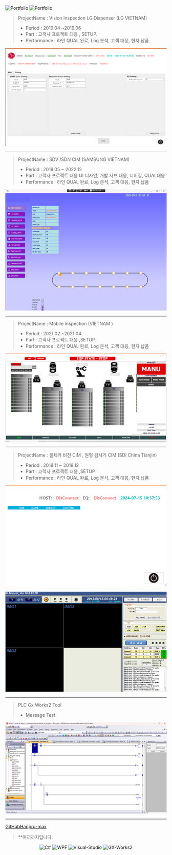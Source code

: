 
<!--<img  alt="Portfolio" src="https://img.shields.io/badge/HAN BYEONGKYU-E34F26?style=for-the-badge&logo=Amazon Identity Access Management&logoColor=white" width="700" height="200">-->

<!--:spiral_notepad:  HAN BYEONGKYU Portfolio-->

<img alt="Portfolio" src="https://img.shields.io/badge/HAN BYEONGKYU-E34F26?style=for-the-badge&logo=LibreOfficeWriter&logoColor=white" width="300" height="70">

<img alt="Portfolio" src="https://img.shields.io/badge/Emaml:creep791@naver.com-E34F26?style=for-the-badge&logo=Minutemailer&logoColor=white" width="200" height="35"> 


>ProjectName : Vision Inspection LG Dispenser (LG VIETNAM)
>- Period : 2019.04 ~2019.06
>- Part : 고객사 프로젝트 대응 , SETUP.
>- Performance : 라인 QUAL 완료, Log 분석, 고객 대응, 현지 납품

![Github logo](/images/LG.png) 

---

>ProjectName : SDV /SDN CIM (SAMSUNG VIETNAM)
>- Period : 2019.05 ~ 2022.12
>- Part : 고객사 프로젝트 대응 UI 디자인, 개발 서브 대응, 디버깅, QUAL대응
>- Performance : 라인 QUAL 완료, Log 분석, 고객 대응, 현지 납품

![Github logo](/images/INSPECTION_SDV.png) 

---

>ProjectName : Mobile Inspection  (VIETNAM )
>- Period : 2021 02 ~2021 04
>- Part : 고객사 프로젝트 대응 ,SETUP
>- Performance : 라인 QUAL 완료, Log 분석, 고객 대응, 현지 납품

![Github logo](/images/wafermain1.GIF) 

---

>ProjectName : 셀체커 비전 CIM , 원형 검사기 CIM (SDI China Tianjin)
>- Period : 2018.11 ~ 2018.12
>- Part : 고객사 프로젝트 대응 ,SETUP
>- Performance : 라인 QUAL 완료, Log 분석, 고객 대응, 현지 납품

![Github logo](/images/CELLCHECKER1.png) 

![Github logo](/images/CELLUI.png) 

---

>PLC Gx Works2 Tool
>- Message Test

![Github logo](/images/gxworks2.png) 

---

[GitHubHanpro-max](https://github.com/hanpro-max)


> **여끼까지입니다.
> 

<!-- ![C#](https://img.shields.io/badge/C%23-FFCCCC) ![WPF](https://img.shields.io/badge/WPF%20-8A2BE2)  일반적인 표현 -->

<p align="center">
  <img src="https://img.shields.io/badge/C%23-FFCCCC" alt="C#">
  <img src="https://img.shields.io/badge/WPF-8A2BE2" alt="WPF">
  <img src="https://img.shields.io/badge/Visual-Studio-blue" alt="Visual-Studio">
  <img src="https://img.shields.io/badge/GX-Works2-blue" alt="GX-Works2">
</p>




<!-- <img alt="이미지 대체 텍스트" src="https://img.shields.io/badge/기술명-배경색상코드?style=for-the-badge&logo=로고명&logoColor=로고색상"> -->
